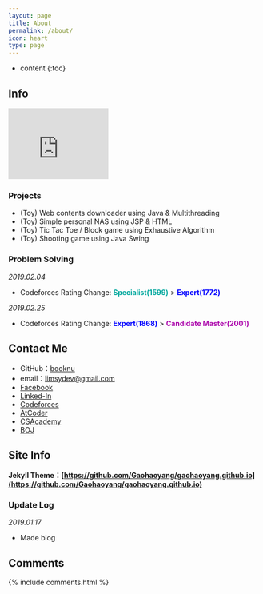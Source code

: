 ```yaml
---
layout: page
title: About
permalink: /about/
icon: heart
type: page
---
```


* content
{:toc}

## Info

<iframe src="https://githubbadge.appspot.com/booknu?s=1" style="border: 0;height: 142px;width: 200px;overflow: hidden;" frameBorder="0"></iframe>

### Projects

- (Toy) Web contents downloader using Java & Multithreading
- (Toy) Simple personal NAS using JSP & HTML
- (Toy) Tic Tac Toe / Block game using Exhaustive Algorithm
- (Toy) Shooting game using Java Swing

### Problem Solving

*2019.02.04*
- Codeforces Rating Change: <span style="color:#03A89E;font-weight:bold">Specialist(1599)</span> > <span style="color:#0000FF;font-weight:bold">Expert(1772)</span>

*2019.02.25*
- Codeforces Rating Change: <span style="color:#0000FF;font-weight:bold">Expert(1868)</span> > <span style="color:#AA00AA;font-weight:bold">Candidate Master(2001)</span>

## Contact Me

* GitHub：[booknu](https://github.com/booknu)
* email：limsydev@gmail.com
* [Facebook](https://www.facebook.com/lsy8664)
* [Linked-In](https://www.linkedin.com/in/booknu/)
* [Codeforces](http://codeforces.com/profile/unkoob)
* [AtCoder](https://atcoder.jp/users/booknu)
* [CSAcademy](https://csacademy.com/user/unkoob)
* [BOJ](https://www.acmicpc.net/user/lim551)

## Site Info

**Jekyll Theme：[https://github.com/Gaohaoyang/gaohaoyang.github.io](https://github.com/Gaohaoyang/gaohaoyang.github.io)**

### Update Log

*2019.01.17*
- Made blog

## Comments

{% include comments.html %}
